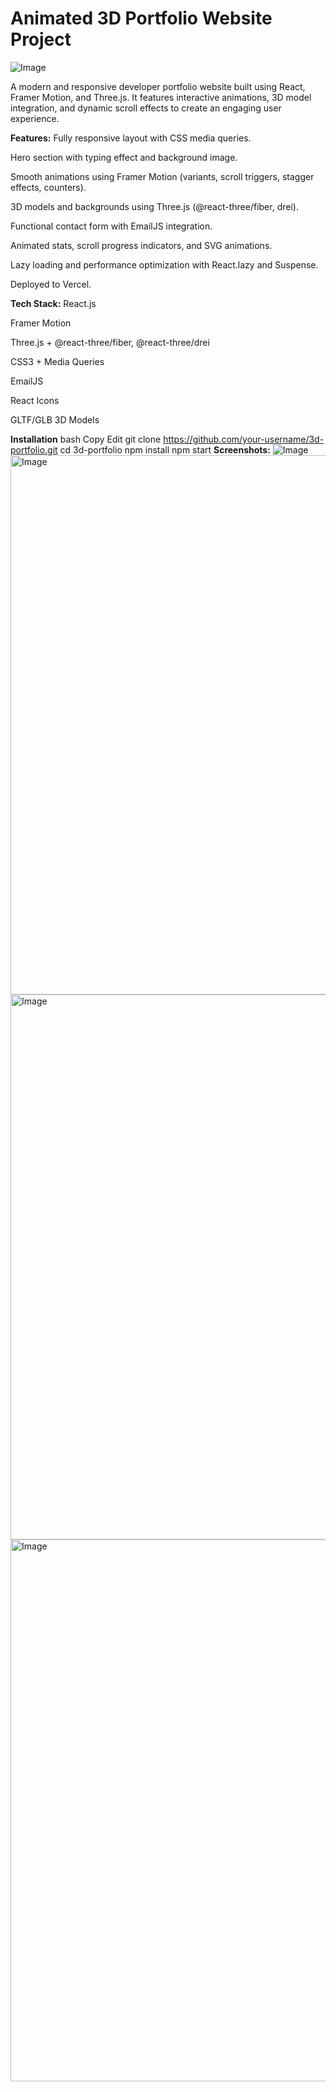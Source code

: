 # Animated 3D Portfolio Website Project
![Image](https://github.com/user-attachments/assets/15d0772d-86e4-4198-8d74-1e10e411ce9f)

A modern and responsive developer portfolio website built using React, Framer Motion, and Three.js. It features interactive animations, 3D model integration, and dynamic scroll effects to create an engaging user experience.

**Features:**
Fully responsive layout with CSS media queries.

Hero section with typing effect and background image.

Smooth animations using Framer Motion (variants, scroll triggers, stagger effects, counters).

3D models and backgrounds using Three.js (@react-three/fiber, drei).

Functional contact form with EmailJS integration.

Animated stats, scroll progress indicators, and SVG animations.

Lazy loading and performance optimization with React.lazy and Suspense.

Deployed to Vercel.

**Tech Stack:**
React.js

Framer Motion

Three.js + @react-three/fiber, @react-three/drei

CSS3 + Media Queries

EmailJS

React Icons

GLTF/GLB 3D Models

**Installation**
bash
Copy
Edit
git clone https://github.com/your-username/3d-portfolio.git
cd 3d-portfolio
npm install
npm start
**Screenshots:**
![Image](https://github.com/user-attachments/assets/15d0772d-86e4-4198-8d74-1e10e411ce9f)
<img width="1892" height="863" alt="Image" src="https://github.com/user-attachments/assets/6f3ff09a-d43b-4a1f-a178-c27d7eda852c" />
<img width="1900" height="872" alt="Image" src="https://github.com/user-attachments/assets/07d29550-999b-4ea4-a536-ca9910ea80f5" />
<img width="1900" height="867" alt="Image" src="https://github.com/user-attachments/assets/3d1670ed-de78-447d-9674-edb4d2612c76" />
